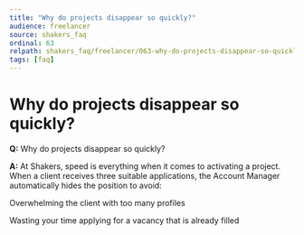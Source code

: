 ```yaml
---
title: "Why do projects disappear so quickly?"
audience: freelancer
source: shakers_faq
ordinal: 63
relpath: shakers_faq/freelancer/063-why-do-projects-disappear-so-quickly.md
tags: [faq]
---
```


# Why do projects disappear so quickly?

**Q:** Why do projects disappear so quickly?

**A:** At Shakers, speed is everything when it comes to activating a project.
When a client receives three suitable applications, the Account Manager automatically hides the position to avoid:

Overwhelming the client with too many profiles

Wasting your time applying for a vacancy that is already filled
